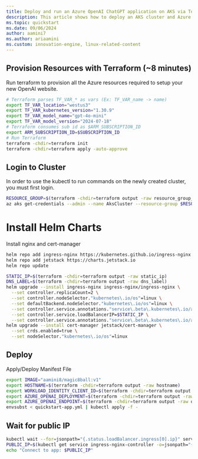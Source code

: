 ```yaml
---
title: Deploy and run an Azure OpenAI ChatGPT application on AKS via Terraform
description: This article shows how to deploy an AKS cluster and Azure OpenAI Service via Terraform and how to deploy a ChatGPT-like application in Python.
ms.topic: quickstart 
ms.date: 09/06/2024 
author: aamini7
ms.author: ariaamini
ms.custom: innovation-engine, linux-related-content 
---
```


## Provision Resources with Terraform (~8 minutes)
Run terraform to provision all the Azure resources required to setup your new OpenAI website.
```bash
# Terraform parses TF_VAR_* as vars (Ex: TF_VAR_name -> name)
export TF_VAR_location="westus3"  
export TF_VAR_kubernetes_version="1.30.9"
export TF_VAR_model_name="gpt-4o-mini"
export TF_VAR_model_version="2024-07-18"
# Terraform consumes sub id as $ARM_SUBSCRIPTION_ID
export ARM_SUBSCRIPTION_ID=$SUBSCRIPTION_ID
# Run Terraform
terraform -chdir=terraform init
terraform -chdir=terraform apply -auto-approve
```

## Login to Cluster
In order to use the kubectl to run commands on the newly created cluster, you must first login.
```bash
RESOURCE_GROUP=$(terraform -chdir=terraform output -raw resource_group_name)
az aks get-credentials --admin --name AksCluster --resource-group $RESOURCE_GROUP --subscription $SUBSCRIPTION_ID
```

# Install Helm Charts
Install nginx and cert-manager
```bash
helm repo add ingress-nginx https://kubernetes.github.io/ingress-nginx
helm repo add jetstack https://charts.jetstack.io
helm repo update

STATIC_IP=$(terraform -chdir=terraform output -raw static_ip)
DNS_LABEL=$(terraform -chdir=terraform output -raw dns_label)
helm upgrade --install ingress-nginx ingress-nginx/ingress-nginx \
  --set controller.replicaCount=2 \
  --set controller.nodeSelector."kubernetes\.io/os"=linux \
  --set defaultBackend.nodeSelector."kubernetes\.io/os"=linux \
  --set controller.service.annotations."service\.beta\.kubernetes\.io/azure-dns-label-name"=$DNS_LABEL \
  --set controller.service.loadBalancerIP=$STATIC_IP \
  --set controller.service.annotations."service\.beta\.kubernetes\.io/azure-load-balancer-health-probe-request-path"=/healthz
helm upgrade --install cert-manager jetstack/cert-manager \
  --set crds.enabled=true \
  --set nodeSelector."kubernetes\.io/os"=linux
```

## Deploy
Apply/Deploy Manifest File 
```bash
export IMAGE="aamini8/magic8ball:v1"
export HOSTNAME=$(terraform -chdir=terraform output -raw hostname)
export WORKLOAD_IDENTITY_CLIENT_ID=$(terraform -chdir=terraform output -raw workload_identity_client_id)
export AZURE_OPENAI_DEPLOYMENT=$(terraform -chdir=terraform output -raw openai_deployment)
export AZURE_OPENAI_ENDPOINT=$(terraform -chdir=terraform output -raw openai_endpoint)
envsubst < quickstart-app.yml | kubectl apply -f -
```

## Wait for public IP
```bash
kubectl wait --for=jsonpath="{.status.loadBalancer.ingress[0].ip}" service/magic8ball
PUBLIC_IP=$(kubectl get service ingress-nginx-controller -o=jsonpath="{.status.loadBalancer.ingress[0].ip}")
echo "Connect to app: $PUBLIC_IP"
```